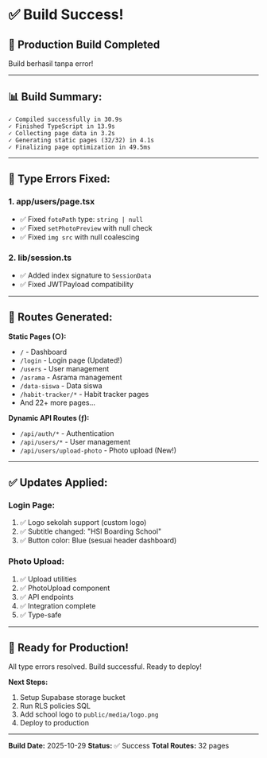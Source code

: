 # ✅ Build Success!

## 🎉 Production Build Completed

Build berhasil tanpa error!

---

## 📊 Build Summary:

```
✓ Compiled successfully in 30.9s
✓ Finished TypeScript in 13.9s
✓ Collecting page data in 3.2s
✓ Generating static pages (32/32) in 4.1s
✓ Finalizing page optimization in 49.5ms
```

---

## 🔧 Type Errors Fixed:

### **1. app/users/page.tsx**
- ✅ Fixed `fotoPath` type: `string | null`
- ✅ Fixed `setPhotoPreview` with null check
- ✅ Fixed `img src` with null coalescing

### **2. lib/session.ts**
- ✅ Added index signature to `SessionData`
- ✅ Fixed JWTPayload compatibility

---

## 📁 Routes Generated:

**Static Pages (○):**
- `/` - Dashboard
- `/login` - Login page (Updated!)
- `/users` - User management
- `/asrama` - Asrama management
- `/data-siswa` - Data siswa
- `/habit-tracker/*` - Habit tracker pages
- And 22+ more pages...

**Dynamic API Routes (ƒ):**
- `/api/auth/*` - Authentication
- `/api/users/*` - User management
- `/api/users/upload-photo` - Photo upload (New!)

---

## ✅ Updates Applied:

### **Login Page:**
1. ✅ Logo sekolah support (custom logo)
2. ✅ Subtitle changed: "HSI Boarding School"
3. ✅ Button color: Blue (sesuai header dashboard)

### **Photo Upload:**
1. ✅ Upload utilities
2. ✅ PhotoUpload component
3. ✅ API endpoints
4. ✅ Integration complete
5. ✅ Type-safe

---

## 🚀 Ready for Production!

All type errors resolved. Build successful. Ready to deploy!

**Next Steps:**
1. Setup Supabase storage bucket
2. Run RLS policies SQL
3. Add school logo to `public/media/logo.png`
4. Deploy to production

---

**Build Date:** 2025-10-29
**Status:** ✅ Success
**Total Routes:** 32 pages

